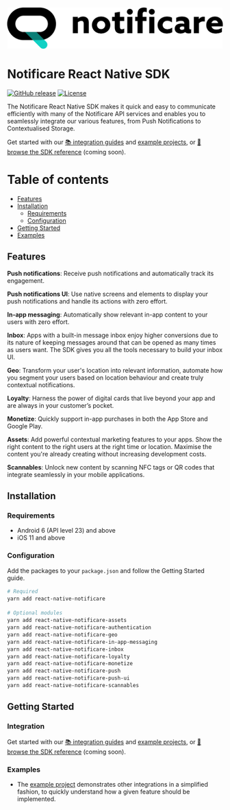 [<img src="https://raw.githubusercontent.com/notificare/notificare-sdk-react-native/main/assets/logo.png"/>](https://notificare.com)

# Notificare React Native SDK

[![GitHub release](https://img.shields.io/github/v/release/notificare/notificare-sdk-react-native)](https://github.com/notificare/notificare-sdk-react-native/releases)
[![License](https://img.shields.io/github/license/notificare/notificare-sdk-react-native)](https://github.com/notificare/notificare-sdk-react-native/blob/main/LICENSE)

The Notificare React Native SDK makes it quick and easy to communicate efficiently with many of the Notificare API services and enables you to seamlessly integrate our various features, from Push Notifications to Contextualised Storage.

Get started with our [📚 integration guides](https://docs.notifica.re/sdk/v3/react-native/setup) and [example projects](#examples), or [📘 browse the SDK reference]() (coming soon).


Table of contents
=================

* [Features](#features)
* [Installation](#installation)
  * [Requirements](#requirements)
  * [Configuration](#configuration)
* [Getting Started](#getting-started)
* [Examples](#examples)


## Features

**Push notifications**: Receive push notifications and automatically track its engagement.

**Push notifications UI**: Use native screens and elements to display your push notifications and handle its actions with zero effort.

**In-app messaging**: Automatically show relevant in-app content to your users with zero effort.

**Inbox**: Apps with a built-in message inbox enjoy higher conversions due to its nature of keeping messages around that can be opened as many times as users want. The SDK gives you all the tools necessary to build your inbox UI.

**Geo**: Transform your user's location into relevant information, automate how you segment your users based on location behaviour and create truly contextual notifications.

**Loyalty**: Harness the power of digital cards that live beyond your app and are always in your customer’s pocket.

**Monetize**: Quickly support in-app purchases in both the App Store and Google Play.

**Assets**: Add powerful contextual marketing features to your apps. Show the right content to the right users at the right time or location. Maximise the content you're already creating without increasing development costs.

**Scannables**: Unlock new content by scanning NFC tags or QR codes that integrate seamlessly in your mobile applications.


## Installation

### Requirements

* Android 6 (API level 23) and above
* iOS 11 and above

### Configuration

Add the packages to your `package.json` and follow the Getting Started guide.

```bash
# Required
yarn add react-native-notificare

# Optional modules
yarn add react-native-notificare-assets
yarn add react-native-notificare-authentication
yarn add react-native-notificare-geo
yarn add react-native-notificare-in-app-messaging
yarn add react-native-notificare-inbox
yarn add react-native-notificare-loyalty
yarn add react-native-notificare-monetize
yarn add react-native-notificare-push
yarn add react-native-notificare-push-ui
yarn add react-native-notificare-scannables
```

## Getting Started

### Integration
Get started with our [📚 integration guides](https://docs.notifica.re/sdk/v3/react-native/setup) and [example projects](#examples), or [📘 browse the SDK reference]() (coming soon).


### Examples
- The [example project](https://github.com/Notificare/notificare-sdk-react-native/tree/main/packages/sample) demonstrates other integrations in a simplified fashion, to quickly understand how a given feature should be implemented.

